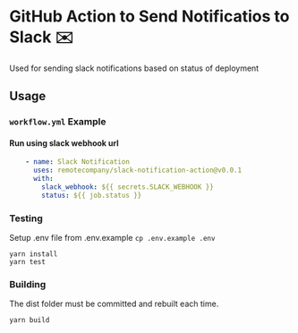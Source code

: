 # GitHub Action to Send Notificatios to Slack ✉️

Used for sending slack notifications based on status of deployment

## Usage

### `workflow.yml` Example

#### Run using slack webhook url
```yaml
    - name: Slack Notification
      uses: remotecompany/slack-notification-action@v0.0.1
      with:
        slack_webhook: ${{ secrets.SLACK_WEBHOOK }}
        status: ${{ job.status }}
```

### Testing

Setup .env file from .env.example `cp .env.example .env`

```shell
yarn install
yarn test
```

### Building

The dist folder must be committed and rebuilt each time.

```shell
yarn build
```
